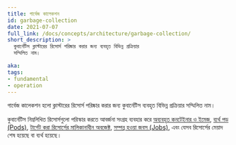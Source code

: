 ```yaml
---
title: গার্বেজ কালেকশন
id: garbage-collection
date: 2021-07-07
full_link: /docs/concepts/architecture/garbage-collection/
short_description: >
  কুবার্নেটিস ক্লাস্টারের রিসোর্স পরিষ্কার করার জন্য ব্যবহৃত বিভিন্ন প্রক্রিয়ার                                  
  সম্মিলিত নাম।

aka: 
tags:
- fundamental
- operation
---
```


গার্বেজ কালেকশন হলো ক্লাস্টারের রিসোর্স পরিষ্কার করার জন্য কুবার্নেটিস ব্যবহৃত বিভিন্ন প্রক্রিয়ার
সম্মিলিত নাম।

<!--more-->

কুবার্নেটিস নিম্নলিখিত রিসোর্সগুলো পরিস্কার করতে আবর্জনা সংগ্রহ ব্যবহার করে
[অব্যবহৃত কনটেইনার ও ইমেজ](/docs/concepts/architecture/garbage-collection/#containers-images),
[ব্যর্থ পড (Pods)](/docs/concepts/workloads/pods/pod-lifecycle/#pod-garbage-collection),
[টার্গেট করা রিসোর্সের মালিকানাধীন অবজেক্ট](/docs/concepts/overview/working-with-objects/owners-dependents/),
[সম্পন্ন হওয়া জবস (Jobs)](/docs/concepts/workloads/controllers/ttlafterfinished/), এবং যেসব রিসোর্সের 
মেয়াদ শেষ হয়েছে বা ব্যর্থ হয়েছে।


